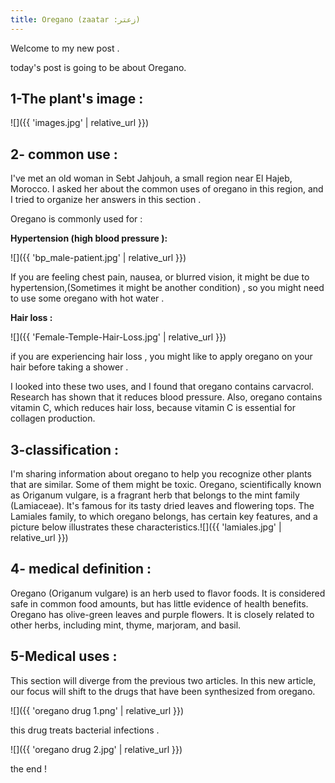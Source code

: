 ```yaml
---
title: Oregano (zaatar :زعتر)
---
```


Welcome to my new post .

today's post is going to be about Oregano.

## 1-The plant's image :

![]({{ 'images.jpg' | relative_url }})

## 2- common use :
I've met an old woman in Sebt Jahjouh, a small region near El Hajeb, Morocco. I asked her about the common uses of oregano in this region, and I tried to organize her answers in this section .

Oregano is commonly used for :

**Hypertension (high blood pressure ):**

![]({{ 'bp_male-patient.jpg' | relative_url }})

If you are feeling chest pain, nausea, or blurred vision, it might be due to hypertension,(Sometimes it might be another condition) , so you might  need to use some oregano with hot water .

**Hair loss :**

![]({{ 'Female-Temple-Hair-Loss.jpg' | relative_url }})

if you are experiencing hair loss , you might like to apply oregano on your hair before taking a shower .

I looked into these two uses, and  I found that oregano contains carvacrol. Research has shown that it reduces blood pressure. Also, oregano contains vitamin C, which reduces hair loss, because vitamin C is essential for collagen production.

## 3-classification : 
I'm sharing information about oregano to help you recognize other plants that are similar. Some of them might be toxic. 
Oregano, scientifically known as Origanum vulgare, is a fragrant herb that belongs to the mint family (Lamiaceae). It's famous for its tasty dried leaves and flowering tops. 
The Lamiales family, to which oregano belongs, has certain key features, and a picture below illustrates these characteristics.![]({{ 'lamiales.jpg' | relative_url }})


## 4- medical definition :
Oregano (Origanum vulgare) is an herb used to flavor foods. It is considered safe in common food amounts, but has little evidence of health benefits. Oregano has olive-green leaves and purple flowers. It is closely related to other herbs, including mint, thyme, marjoram, and basil.

## 5-Medical uses : 
This section  will diverge from the previous two articles. In this new article, our focus will shift to the  drugs that have been synthesized from oregano.

![]({{ 'oregano drug 1.png' | relative_url }})

this drug treats bacterial infections .

![]({{ 'oregano drug 2.jpg' | relative_url }})




the end !
